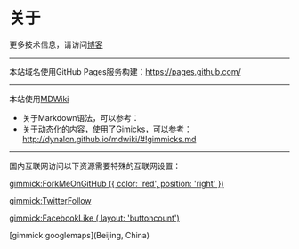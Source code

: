 # 关于

更多技术信息，请访问[博客](http://volnet.cnblogs.com?from=volnet.github.io)

-------------

本站域名使用GitHub Pages服务构建：https://pages.github.com/

-------------

本站使用[MDWiki](http://dynalon.github.io/mdwiki/)

- 关于Markdown语法，可以参考：
- 关于动态化的内容，使用了Gimicks，可以参考：http://dynalon.github.io/mdwiki/#!gimmicks.md

-------------

国内互联网访问以下资源需要特殊的互联网设置：

[gimmick:ForkMeOnGitHub ({ color: 'red',  position: 'right' })](https://github.com/volnet/volnet.github.io)

[gimmick:TwitterFollow](@volnet)

[gimmick:FacebookLike ( layout: 'buttoncount') ](http://volnet.github.io) 

[gimmick:googlemaps](Beijing, China)